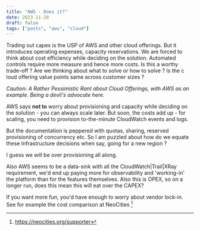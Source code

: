 ```yaml
---
title: "AWS - Does it?"
date: 2023-11-28
draft: false
tags: ["posts", "aws", "cloud"]
---
```


Trading out capex is the USP of AWS and other cloud offerings. But it introduces
operating expenses, capacity reservations. We are forced to think about cost
efficiency while deciding on the solution. Automated controls require more
measure and hence more costs. Is this a worthy trade-off ? Are we thinking about
what to solve or how to solve ? Is the c loud offering value points same across
customer sizes ?

<em>
Caution: A Rather Pessimistic Rant about Cloud Offerings, with AWS as an example. Being a devil's advocate here.
</em>

AWS says **not to** worry about provisioning and capacity while deciding on the
solution - you can always scale later. But soon, the costs add up - for
scaling, you need to provision to-the-minute CloudWatch events and logs.

But the documentation is peppered with quotas, sharing, reserved provisioning of
concurrency etc. So I am puzzled about how do we equate these Infrastructure
decisions when say, going for a new region ?

I guess we will be over provisioning all along.

Also AWS seems to be a data-sink with all the CloudWatch|Trail|XRay requirement,
we'd end up paying more for observability and 'working-in' the platform than for
the features themselves. Also this is OPEX, so on a longer run, does this mean
this will eat over the CAPEX?

If you want more fun, you'd have enough to worry about vendor lock-in. See for
example the cost comparison at NeoCities [^1]

[^1]: <https://neocities.org/supporter>
